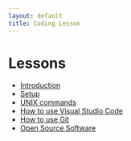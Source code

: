 ```yaml
---
layout: default
title: Coding Lesson
---
```


Lessons
=======

- [Introduction](lesson/introduction.html)
- [Setup](lesson/setup.html)
- [UNIX commands](lesson/unix-commands.html)
- [How to use Visual Studio Code](lesson/vs-code.html)
- [How to use Git](lesson/git.html)
- [Open Source Software](lesson/open-source.html)
